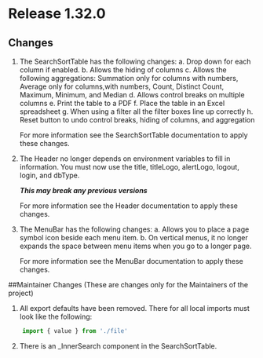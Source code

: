 # Release 1.32.0    

## Changes
1.  The SearchSortTable has the following changes:
    a. Drop down for each column if enabled.
    b. Allows the hiding of columns
    c. Allows the following aggregations: Summation only for columns with numbers, Average only for columns,with numbers, Count, Distinct Count, Maximum, Minimum, and Median
    d. Allows control breaks on multiple columns
    e. Print the table to a PDF
    f. Place the table in an Excel spreadsheet
    g. When using a filter all the filter boxes line up correctly
    h. Reset button to undo control breaks, hiding of columns, and aggregation

    For more information see the SearchSortTable documentation to apply these changes.

2.  The Header no longer depends on environment variables to fill in information.  You must now use the title, titleLogo, alertLogo, logout, login, and dbType.

    ***This may break any previous versions***

    For more information see the Header documentation to apply these changes.

3.  The MenuBar has the following changes:
    a. Allows you to place a page symbol icon beside each menu item.
    b. On vertical menus, it no longer expands the space between menu items when you go to a longer page.

    For more information see the MenuBar documentation to apply these changes.


##Maintainer Changes (These are changes only for the Maintainers of the project)

1.  All export defaults have been removed.  There for all local imports must look like the following:
```js
    import { value } from './file'
```

2.  There is an _InnerSearch component in the SearchSortTable.
